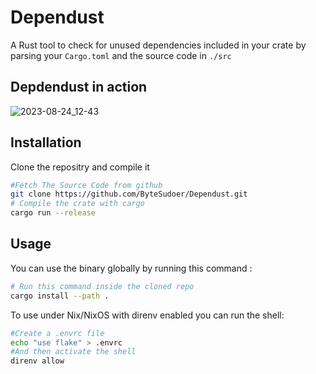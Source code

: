 # Dependust

A Rust tool to check for unused dependencies included in your crate by parsing your `Cargo.toml` and the source code in `./src`

## Depdendust in action

![2023-08-24_12-43](https://github.com/ByteSudoer/Dependust/assets/88513682/14ec550b-2433-4e3a-b65d-1f0b1cccff06)

## Installation

Clone the repositry and compile it

```bash
#Fetch The Source Code from github
git clone https://github.com/ByteSudoer/Dependust.git
# Compile the crate with cargo
cargo run --release
```

## Usage

You can use the binary globally by running this command :

```bash
# Run this command inside the cloned repo
cargo install --path .
```

To use under Nix/NixOS with direnv enabled you can run the shell:

```bash
#Create a .envrc file
echo "use flake" > .envrc
#And then activate the shell
direnv allow
```

